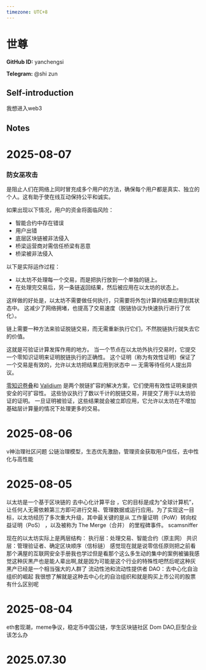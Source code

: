 ```yaml
---
timezone: UTC+8
---
```


# 世尊

**GitHub ID:** yanchengsi

**Telegram:** @shi zun

## Self-introduction

我想进入web3

## Notes

<!-- Content_START -->
# 2025-08-07

### **防女巫攻击**

是阻止人们在网络上同时冒充成多个用户的方法，确保每个用户都是真实、独立的个人。这有助于使在线互动保持公平和诚实。

如果出现以下情况，用户的资金将面临风险：

- 智能合约中存在错误
- 用户出错
- 底层区块链被非法侵入
- 桥梁运营商对需信任桥梁有恶意
- 桥梁被非法侵入

以下是实际运作过程：

- 以太坊不处理每一个交易，而是把执行放到一个单独的链上。
- 在处理完交易后，另一条链返回结果，然后被应用在以太坊的状态上。

这样做的好处是，以太坊不需要做任何执行，只需要将外包计算的结果应用到其状态中。 这减少了网络拥堵，也提高了交易速度（脱链协议为快速执行进行了优化）。

链上需要一种方法来验证脱链交易，而无需重新执行它们，不然脱链执行就失去它的价值。

这就是可验证计算发挥作用的地方。 当一个节点在以太坊外执行交易时，它提交一个零知识证明来证明脱链执行的正确性。 这个证明（称为有效性证明）保证了一个交易是有效的，允许以太坊把结果应用到状态中 — 无需等待任何人提出异议。

[零知识卷叠](https://ethereum.org/zh/developers/docs/scaling/zk-rollups/)和 [Validium](https://ethereum.org/zh/developers/docs/scaling/validium/) 是两个脱链扩容的解决方案，它们使用有效性证明来提供安全的可扩容性。 这些协议执行了数以千计的脱链交易，并提交了用于以太坊验证的证明。 一旦证明被验证，这些结果就会被立即应用，它允许以太坊在不增加基础层计算量的情况下处理更多的交易。

# 2025-08-06

v神治理社区问题   公链治理模型，生态优先激励，管理资金获取用户信任，去中性化与高性能

# 2025-08-05

以太坊是一个基于区块链的 去中心化计算平台 ，它的目标是成为“全球计算机”，让任何人无需依赖第三方即可进行交易、管理数据或运行应用。为了实现这一目标，以太坊经历了多次重大升级，其中最关键的是从 工作量证明（PoW）转向权益证明（PoS） ，以及被称为 The Merge（合并） 的里程碑事件。
scamsniffer

现在的以太坊实际上是两层结构：
执行层：处理交易、智能合约（原主网）
共识层：管理验证者、确定区块顺序（信标链）
感觉现在就是说零信任原则把之前看那个满屋的互联网安全手册我也学过但是看那个这么多生动的集中的案例被骗我感觉这种灰黑产也是能人辈出啊,就是因为可能是这个行业的特殊性吧然后呢这种灰黑产已经是一个相当强大的人群了
流动性池和流动性提供者
DAO：去中心化自治组织的崛起
我很想了解就是这种去中心化的自治组织和就是购买上市公司的股票有什么区别呢

# 2025-08-04

eth套现潮，meme争议，稳定币中国公链，学生区块链社区 Dom DAO,巨型企业该怎么办


# 2025.07.30


<!-- Content_END -->
